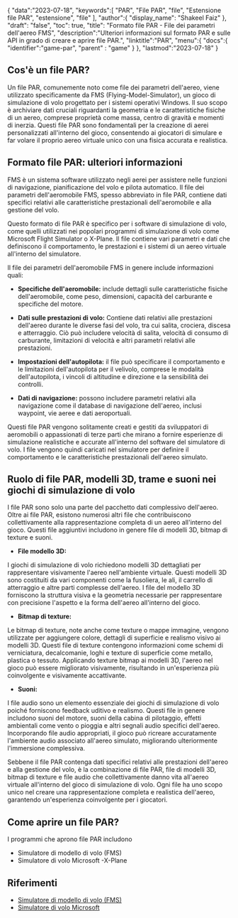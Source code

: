 {
"data":"2023-07-18",
   "keywords":[
"PAR",
"File PAR",
"file",
"Estensione file PAR",
"estensione",
"file"
],
   "author":{
"display_name": "Shakeel Faiz"
},
"draft": "false",
"toc": true,
"title": "Formato file PAR - File dei parametri dell'aereo FMS",
   "description":"Ulteriori informazioni sul formato PAR e sulle API in grado di creare e aprire file PAR.",
"linktitle":"PAR",
   "menu":{
      "docs":{
         "identifier":"game-par",
"parent" : "game"
}
},
"lastmod":"2023-07-18"
}

## Cos'è un file PAR?

Un file PAR, comunemente noto come file dei parametri dell'aereo, viene utilizzato specificamente da FMS (Flying-Model-Simulator), un gioco di simulazione di volo progettato per i sistemi operativi Windows. Il suo scopo è archiviare dati cruciali riguardanti la geometria e le caratteristiche fisiche di un aereo, comprese proprietà come massa, centro di gravità e momenti di inerzia. Questi file PAR sono fondamentali per la creazione di aerei personalizzati all'interno del gioco, consentendo ai giocatori di simulare e far volare il proprio aereo virtuale unico con una fisica accurata e realistica.

## Formato file PAR: ulteriori informazioni

FMS è un sistema software utilizzato negli aerei per assistere nelle funzioni di navigazione, pianificazione del volo e pilota automatico. Il file dei parametri dell'aeromobile FMS, spesso abbreviato in file PAR, contiene dati specifici relativi alle caratteristiche prestazionali dell'aeromobile e alla gestione del volo.

Questo formato di file PAR è specifico per i software di simulazione di volo, come quelli utilizzati nei popolari programmi di simulazione di volo come Microsoft Flight Simulator o X-Plane. Il file contiene vari parametri e dati che definiscono il comportamento, le prestazioni e i sistemi di un aereo virtuale all'interno del simulatore.

Il file dei parametri dell'aeromobile FMS in genere include informazioni quali:

- **Specifiche dell'aeromobile:** include dettagli sulle caratteristiche fisiche dell'aeromobile, come peso, dimensioni, capacità del carburante e specifiche del motore.

- **Dati sulle prestazioni di volo:** Contiene dati relativi alle prestazioni dell'aereo durante le diverse fasi del volo, tra cui salita, crociera, discesa e atterraggio. Ciò può includere velocità di salita, velocità di consumo di carburante, limitazioni di velocità e altri parametri relativi alle prestazioni.

- **Impostazioni dell'autopilota:** il file può specificare il comportamento e le limitazioni dell'autopilota per il velivolo, comprese le modalità dell'autopilota, i vincoli di altitudine e direzione e la sensibilità dei controlli.

- **Dati di navigazione:** possono includere parametri relativi alla navigazione come il database di navigazione dell'aereo, inclusi waypoint, vie aeree e dati aeroportuali.

Questi file PAR vengono solitamente creati e gestiti da sviluppatori di aeromobili o appassionati di terze parti che mirano a fornire esperienze di simulazione realistiche e accurate all'interno del software del simulatore di volo. I file vengono quindi caricati nel simulatore per definire il comportamento e le caratteristiche prestazionali dell'aereo simulato.

## Ruolo di file PAR, modelli 3D, trame e suoni nei giochi di simulazione di volo

I file PAR sono solo una parte del pacchetto dati complessivo dell'aereo. Oltre ai file PAR, esistono numerosi altri file che contribuiscono collettivamente alla rappresentazione completa di un aereo all'interno del gioco. Questi file aggiuntivi includono in genere file di modelli 3D, bitmap di texture e suoni.

- **File modello 3D:**

I giochi di simulazione di volo richiedono modelli 3D dettagliati per rappresentare visivamente l'aereo nell'ambiente virtuale. Questi modelli 3D sono costituiti da vari componenti come la fusoliera, le ali, il carrello di atterraggio e altre parti complesse dell'aereo. I file del modello 3D forniscono la struttura visiva e la geometria necessarie per rappresentare con precisione l'aspetto e la forma dell'aereo all'interno del gioco.

- **Bitmap di texture:**

Le bitmap di texture, note anche come texture o mappe immagine, vengono utilizzate per aggiungere colore, dettagli di superficie e realismo visivo ai modelli 3D. Questi file di texture contengono informazioni come schemi di verniciatura, decalcomanie, loghi e texture di superficie come metallo, plastica o tessuto. Applicando texture bitmap ai modelli 3D, l'aereo nel gioco può essere migliorato visivamente, risultando in un'esperienza più coinvolgente e visivamente accattivante.

- **Suoni:**

I file audio sono un elemento essenziale dei giochi di simulazione di volo poiché forniscono feedback uditivo e realismo. Questi file in genere includono suoni del motore, suoni della cabina di pilotaggio, effetti ambientali come vento o pioggia e altri segnali audio specifici dell'aereo. Incorporando file audio appropriati, il gioco può ricreare accuratamente l'ambiente audio associato all'aereo simulato, migliorando ulteriormente l'immersione complessiva.

Sebbene il file PAR contenga dati specifici relativi alle prestazioni dell'aereo e alla gestione del volo, è la combinazione di file PAR, file di modelli 3D, bitmap di texture e file audio che collettivamente danno vita all'aereo virtuale all'interno del gioco di simulazione di volo. Ogni file ha uno scopo unico nel creare una rappresentazione completa e realistica dell'aereo, garantendo un'esperienza coinvolgente per i giocatori.

## Come aprire un file PAR?

I programmi che aprono file PAR includono

- Simulatore di modello di volo (FMS)
- Simulatore di volo Microsoft
-X-Plane

## Riferimenti
* [Simulatore di modello di volo (FMS)](https://modelsimulator.com/)
* [Simulatore di volo Microsoft](https://en.wikipedia.org/wiki/Microsoft_Flight_Simulator)


